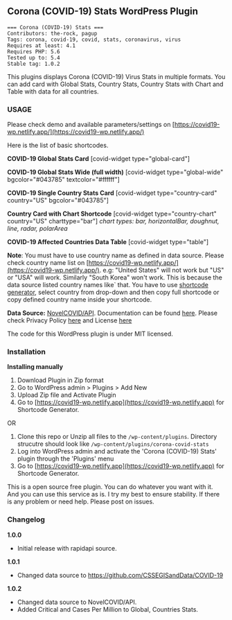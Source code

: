 ## Corona (COVID-19) Stats WordPress Plugin

```
=== Corona (COVID-19) Stats ===
Contributors: the-rock, pagup
Tags: corona, covid-19, covid, stats, coronavirus, virus
Requires at least: 4.1
Requires PHP: 5.6
Tested up to: 5.4
Stable tag: 1.0.2
```

This plugins displays Corona (COVID-19) Virus Stats in multiple formats. You can add card with Global Stats, Country Stats, Country Stats with Chart and Table with data for all countries.

### USAGE

Please check demo and available parameters/settings on [https://covid19-wp.netlify.app/](https://covid19-wp.netlify.app/)

Here is the list of basic shortcodes.

**COVID-19 Global Stats Card**
[covid-widget type="global-card"]

**COVID-19 Global Stats Wide (full width)**
[covid-widget type="global-wide" bgcolor="#043785" textcolor="#ffffff"]

**COVID-19 Single Country Stats Card**
[covid-widget type="country-card" country="US" bgcolor="#043785"]

**Country Card with Chart Shortcode**
[covid-widget type="country-chart" country="US" charttype="bar"]
*chart types: bar, horizontalBar, doughnut,  line, radar, polarArea*

**COVID-19 Affected Countries Data Table**
[covid-widget type="table"]

**Note**: You must have to use country name as defined in data source. Please check country name list on [https://covid19-wp.netlify.app/](https://covid19-wp.netlify.app/). e.g: "United States" will not work but "US" or "USA" will work. Similarly "South Korea" won't work. This is because the data source listed country names like` that. You have to use [shortcode generator](https://covid19-wp.netlify.app/), select country from drop-down and then copy full shortcode or copy defined country name inside your shortcode.

**Data Source:** [NovelCOVID/API](https://github.com/NovelCOVID/API). Documentation can be found [here](https://disease.sh/docs/). Please check Privacy Policy [here](https://github.com/NovelCOVID/API/blob/master/privacy.md) and License [here](https://github.com/NovelCOVID/API/blob/master/LICENSE)

The code for this WordPress plugin is under MIT licensed.

### Installation

**Installing manually**

1. Download Plugin in Zip format 
2. Go to WordPress admin > Plugins > Add New
3. Upload Zip file and Activate Plugin
4. Go to [https://covid19-wp.netlify.app](https://covid19-wp.netlify.app) for Shortcode Generator.

OR

1. Clone this repo or Unzip all files to the `/wp-content/plugins`. Directory strucutre should look like `/wp-content/plugins/corona-covid-stats`
2. Log into WordPress admin and activate the 'Corona (COVID-19) Stats' plugin through the 'Plugins' menu
3. Go to [https://covid19-wp.netlify.app](https://covid19-wp.netlify.app) for Shortcode Generator.


This is a open source free plugin. You can do whatever you want with it. And you can use this service as is. I try my best to ensure stability. If there is any problem or need help. Please post on issues.

### Changelog

**1.0.0**
* Initial release with rapidapi source.

**1.0.1**
* Changed data source to https://github.com/CSSEGISandData/COVID-19

**1.0.2**
* Changed data source to NovelCOVID/API. 
* Added Critical and Cases Per Million to Global, Countries Stats.